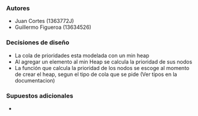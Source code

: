 ### Autores
- Juan Cortes (1363772J)
- Guillermo Figueroa (13634526)

### Decisiones de diseño
- La cola de prioridades esta modelada con un min heap
- Al agregar un elemento al min Heap se calcula la prioridad de sus nodos
- La función que calcula la prioridad de los nodos se escoge al momento de crear el heap, segun el tipo de cola que se pide (Ver tipos en la documentacion)


### Supuestos adicionales
- 
